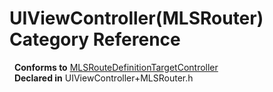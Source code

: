 # UIViewController(MLSRouter) Category Reference

&nbsp;&nbsp;**Conforms to** <a href="../Protocols/MLSRouteDefinitionTargetController.html">MLSRouteDefinitionTargetController</a>  
&nbsp;&nbsp;**Declared in** UIViewController+MLSRouter.h  

